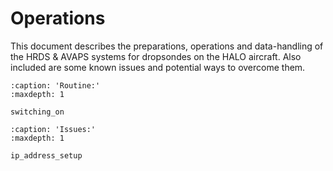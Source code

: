 # Operations

This document describes the preparations, operations and data-handling of the HRDS \& AVAPS systems for dropsondes on the HALO aircraft. Also included are some known issues and potential ways to overcome them. 

```{toctree}
:caption: 'Routine:'
:maxdepth: 1

switching_on
```
```{toctree}
:caption: 'Issues:'
:maxdepth: 1

ip_address_setup
```